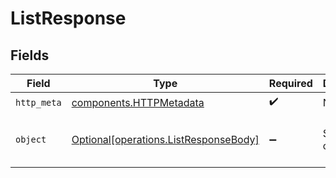# ListResponse


## Fields

| Field                                                                                | Type                                                                                 | Required                                                                             | Description                                                                          | Example                                                                              |
| ------------------------------------------------------------------------------------ | ------------------------------------------------------------------------------------ | ------------------------------------------------------------------------------------ | ------------------------------------------------------------------------------------ | ------------------------------------------------------------------------------------ |
| `http_meta`                                                                          | [components.HTTPMetadata](../../models/components/httpmetadata.md)                   | :heavy_check_mark:                                                                   | N/A                                                                                  |                                                                                      |
| `object`                                                                             | [Optional[operations.ListResponseBody]](../../models/operations/listresponsebody.md) | :heavy_minus_sign:                                                                   | Successful operation                                                                 | {<br/>"status": "success"<br/>}                                                      |